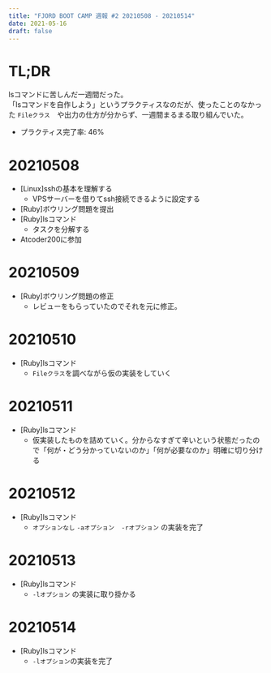 ```yaml
---
title: "FJORD BOOT CAMP 週報 #2 20210508 - 20210514"
date: 2021-05-16
draft: false
---
```

# TL;DR

lsコマンドに苦しんだ一週間だった。  
「lsコマンドを自作しよう」というプラクティスなのだが、使ったことのなかった `Fileクラス`　や出力の仕方が分からず、一週間まるまる取り組んでいた。  

- プラクティス完了率: 46%

# 20210508

- [Linux]sshの基本を理解する
  - VPSサーバーを借りてssh接続できるように設定する
- [Ruby]ボウリング問題を提出
- [Ruby]lsコマンド
  - タスクを分解する
- Atcoder200に参加

# 20210509

- [Ruby]ボウリング問題の修正
  - レビューをもらっていたのでそれを元に修正。

# 20210510

- [Ruby]lsコマンド
  - `Fileクラス`を調べながら仮の実装をしていく

# 20210511

- [Ruby]lsコマンド
  - 仮実装したものを詰めていく。分からなすぎて辛いという状態だったので「何が・どう分かっていないのか」「何が必要なのか」明確に切り分ける

# 20210512

- [Ruby]lsコマンド
  - `オプションなし` `-aオプション`　`-rオプション` の実装を完了

# 20210513

- [Ruby]lsコマンド
  - `-lオプション` の実装に取り掛かる

# 20210514

- [Ruby]lsコマンド
  - `-lオプション`の実装を完了
